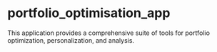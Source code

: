 # portfolio_optimisation_app
This application provides a comprehensive suite of tools for portfolio optimization, personalization, and analysis.
